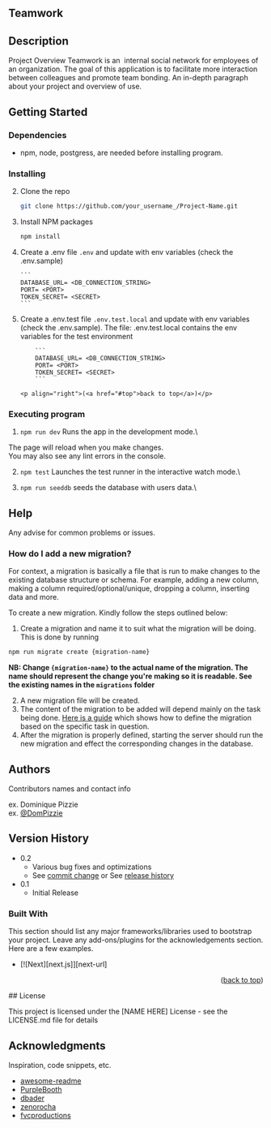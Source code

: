 ## Teamwork

## Description

Project Overview
Teamwork is an ​ internal social network for employees of an organization. The goal of this
application is to facilitate more interaction between colleagues and promote team bonding.
An in-depth paragraph about your project and overview of use.

## Getting Started

### Dependencies

-   npm, node, postgress, are needed before installing program.

### Installing

2.  Clone the repo
    ```sh
    git clone https://github.com/your_username_/Project-Name.git
    ```
3.  Install NPM packages
    ```sh
    npm install
    ```
4.  Create a .env file `.env` and update with env variables (check the .env.sample)

        ```
        DATABASE_URL= <DB_CONNECTION_STRING>
        PORT= <PORT>
        TOKEN_SECRET= <SECRET>
        ```

5.  Create a .env.test file `.env.test.local` and update with env variables (check the .env.sample).
    The file: .env.test.local contains the env variables for the test environment

            ```
            DATABASE_URL= <DB_CONNECTION_STRING>
            PORT= <PORT>
            TOKEN_SECRET= <SECRET>
            ```

        <p align="right">(<a href="#top">back to top</a>)</p>

### Executing program

1. `npm run dev`
   Runs the app in the development mode.\

The page will reload when you make changes.\
You may also see any lint errors in the console.

2. `npm test`
   Launches the test runner in the interactive watch mode.\

3. `npm run seeddb`
   seeds the database with users data.\

## Help

Any advise for common problems or issues.

### How do I add a new migration?

For context, a migration is basically a file that is run to make changes to the existing database structure or schema. For example, adding a new column, making a column required/optional/unique, dropping a column, inserting data and more.

To create a new migration. Kindly follow the steps outlined below:

1. Create a migration and name it to suit what the migration will be doing. This is done by running

```bash
npm run migrate create {migration-name}
```

**NB: Change `{migration-name}` to the actual name of the migration. The name should represent the change you're making so it is readable. See the existing names in the `migrations` folder**

2. A new migration file will be created.
3. The content of the migration to be added will depend mainly on the task being done. [Here is a guide](https://salsita.github.io/node-pg-migrate/#/migrations) which shows how to define the migration based on the specific task in question.
4. After the migration is properly defined, starting the server should run the new migration and effect the corresponding changes in the database.

## Authors

Contributors names and contact info

ex. Dominique Pizzie  
ex. [@DomPizzie](https://twitter.com/dompizzie)

## Version History

-   0.2
    -   Various bug fixes and optimizations
    -   See [commit change]() or See [release history]()
-   0.1
    -   Initial Release

### Built With

This section should list any major frameworks/libraries used to bootstrap your project. Leave any add-ons/plugins for the acknowledgements section. Here are a few examples.

-   [![Next][next.js]][next-url]

<p align="right">(<a href="#top">back to top</a>)</p>
## License

This project is licensed under the [NAME HERE] License - see the LICENSE.md file for details

## Acknowledgments

Inspiration, code snippets, etc.

-   [awesome-readme](https://github.com/matiassingers/awesome-readme)
-   [PurpleBooth](https://gist.github.com/PurpleBooth/109311bb0361f32d87a2)
-   [dbader](https://github.com/dbader/readme-template)
-   [zenorocha](https://gist.github.com/zenorocha/4526327)
-   [fvcproductions](https://gist.github.com/fvcproductions/1bfc2d4aecb01a834b46)
